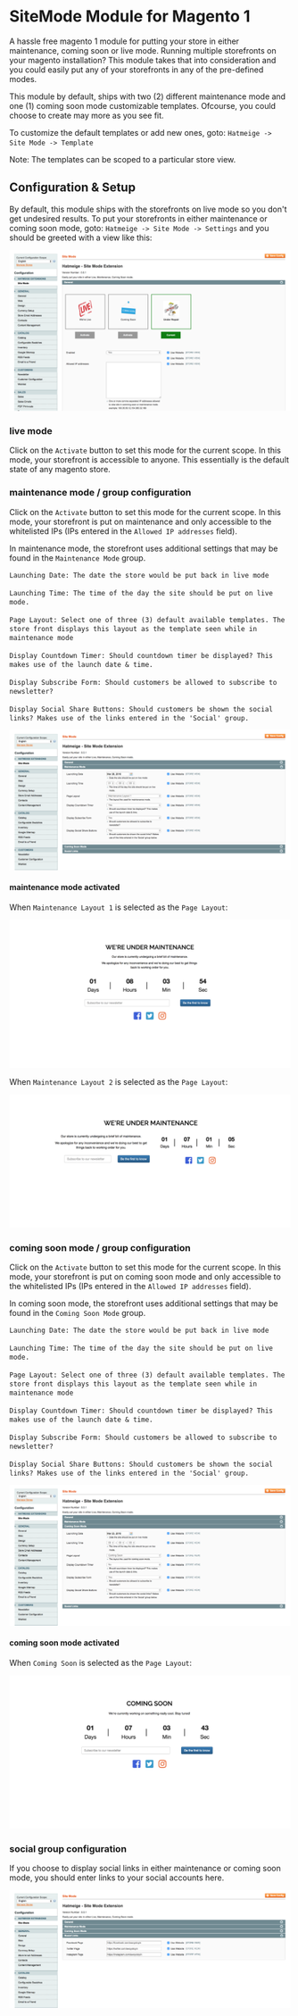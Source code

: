 # SiteMode Module for Magento 1

A hassle free magento 1 module for putting your store in either maintenance, coming soon or live mode.
Running multiple storefronts on your magento installation? This module takes that into consideration and you could easily put any of your storefronts in any of the pre-defined modes.

This module by default, ships with two (2) different maintenance mode and one (1) coming soon mode customizable templates.
Ofcourse, you could choose to create may more as you see fit.

To customize the default templates or add new ones, goto:
`Hatmeige -> Site Mode -> Template`

Note: The templates can be scoped to a particular store view.

## Configuration & Setup
By default, this module ships with the storefronts on live mode so you don't get undesired results.
To put your storefronts in either maintenance or coming soon mode, goto: `Hatmeige -> Site Mode -> Settings` and you should be greeted with a view like this:

![Alt text](media/sitemode/modes.png?raw=true "Mode Selection")

### live mode
Click on the `Activate` button to set this mode for the current scope.
In this mode, your storefront is accessible to anyone. This essentially is the default state of any magento store.


### maintenance mode / group configuration
Click on the `Activate` button to set this mode for the current scope.
In this mode, your storefront is put on maintenance and only accessible to the whitelisted IPs (IPs entered in the `Allowed IP addresses` field).

In maintenance mode, the storefront uses additional settings that may be found in the `Maintenance Mode` group.
```
Launching Date: The date the store would be put back in live mode

Launching Time: The time of the day the site should be put on live mode.

Page Layout: Select one of three (3) default available templates. The store front displays this layout as the template seen while in maintenance mode

Display Countdown Timer: Should countdown timer be displayed? This makes use of the launch date & time.

Display Subscribe Form: Should customers be allowed to subscribe to newsletter?

Display Social Share Buttons: Should customers be shown the social links? Makes use of the links entered in the 'Social' group.
```

![Alt text](media/sitemode/maintenance.png?raw=true "Maintenance Mode Group")

#### maintenance mode activated
When `Maintenance Layout 1` is selected as the `Page Layout`:

![Alt text](media/sitemode/maintenance-mode.png?raw=true "Maintenance Mode")

When `Maintenance Layout 2` is selected as the `Page Layout`:

![Alt text](media/sitemode/maintenance-mode-2.png?raw=true "Maintenance Mode")


### coming soon mode / group configuration
Click on the `Activate` button to set this mode for the current scope.
In this mode, your storefront is put on coming soon mode and only accessible to the whitelisted IPs (IPs entered in the `Allowed IP addresses` field).

In coming soon mode, the storefront uses additional settings that may be found in the `Coming Soon Mode` group.
```
Launching Date: The date the store would be put back in live mode

Launching Time: The time of the day the site should be put on live mode.

Page Layout: Select one of three (3) default available templates. The store front displays this layout as the template seen while in maintenance mode

Display Countdown Timer: Should countdown timer be displayed? This makes use of the launch date & time.

Display Subscribe Form: Should customers be allowed to subscribe to newsletter?

Display Social Share Buttons: Should customers be shown the social links? Makes use of the links entered in the 'Social' group.
```

![Alt text](media/sitemode/coming.png?raw=true "Coming Soon Mode Group")

#### coming soon mode activated
When `Coming Soon` is selected as the `Page Layout`:

![Alt text](media/sitemode/coming-mode.png?raw=true "Coming Soon Mode")


### social group configuration
If you choose to display social links in either maintenance or coming soon mode, you should enter links to your social accounts here.

![Alt text](media/sitemode/social.png?raw=true "Social Group")
